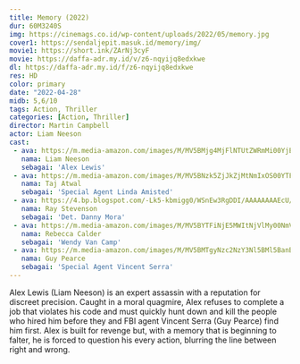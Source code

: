 ```yaml
---
title: Memory (2022)
dur: 60M3240S
img: https://cinemags.co.id/wp-content/uploads/2022/05/memory.jpg
cover1: https://sendaljepit.masuk.id/memory/img/
movie1: https://short.ink/ZArNj3cyF
movie: https://daffa-adr.my.id/v/z6-nqyijq8edxkwe
dl: https://daffa-adr.my.id/f/z6-nqyijq8edxkwe
res: HD
color: primary
date: "2022-04-28"
midb: 5,6/10
tags: Action, Thriller
categories: [Action, Thriller]
director: Martin Campbell
actor: Liam Neeson
cast:
 - ava: https://m.media-amazon.com/images/M/MV5BMjg4MjFlNTUtZWRmMi00YjE2LWJlZmYtMDA3MmFkNjFmYzEyXkEyXkFqcGdeQXVyMDA4NzMyOA@@._V1_SY100_CR25,0,100,100_AL_.jpg
   nama: Liam Neeson
   sebagai: 'Alex Lewis'
 - ava: https://m.media-amazon.com/images/M/MV5BNzk5ZjJkZjMtNmIxOS00YTFjLTk4NDEtNWY1ZDJhMWQ0OTc5XkEyXkFqcGdeQXVyMDA4NzMyOA@@._V1_SY100_CR25,0,100,100_AL_.jpg
   nama: Taj Atwal
   sebagai: 'Special Agent Linda Amisted'
 - ava: https://4.bp.blogspot.com/-Lk5-kbmigg0/WSnEw3RgDDI/AAAAAAAAEcU/nNmExxbKwAcStzNEvaqJ57hEHhKS14HxwCLcB/w1200-h630-p-k-no-nu/Danny%2BMora%2B01.jpg
   nama: Ray Stevenson
   sebagai: 'Det. Danny Mora'
 - ava: https://m.media-amazon.com/images/M/MV5BYTFiNjE5MWItNjVlMy00NmVmLTk4NmItNTZlNmQ4MzQ4MjViXkEyXkFqcGdeQXVyNTMyMDg1NDc@._V1_QL75_UX140_CR0,23,140,140_.jpg
   nama: Rebecca Calder
   sebagai: 'Wendy Van Camp'
 - ava: https://m.media-amazon.com/images/M/MV5BMTgyNzc2NzY3Nl5BMl5BanBnXkFtZTgwNTMzMzAwMjE@._V1_QL75_UX140_CR0,12,140,140_.jpg
   nama: Guy Pearce
   sebagai: 'Special Agent Vincent Serra'
---
```


Alex Lewis (Liam Neeson) is an expert assassin with a reputation for discreet precision. Caught in a moral quagmire, Alex refuses to complete a job that violates his code and must quickly hunt down and kill the people who hired him before they and FBI agent Vincent Serra (Guy Pearce) find him first. Alex is built for revenge but, with a memory that is beginning to falter, he is forced to question his every action, blurring the line between right and wrong.
